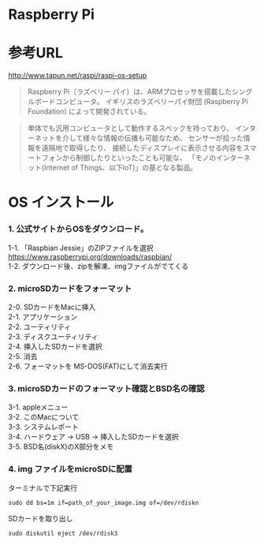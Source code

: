 
# Raspberry Pi

# 参考URL

http://www.tapun.net/raspi/raspi-os-setup


>Raspberry Pi（ラズベリー パイ）は、ARMプロセッサを搭載したシングルボードコンピュータ。
>イギリスのラズベリーパイ財団 (Raspberry Pi Foundation) によって開発されている。

>単体でも汎用コンピュータとして動作するスペックを持っており、
>インターネットを介して様々な情報の伝播も可能なため、
>センサーが拾った情報を遠隔地で取得したり、
>接続したディスプレイに表示させる内容をスマートフォンから制御したりといったことも可能な、
>「モノのインターネット(Internet of Things、以下IoT)」の基となる製品。


# OS インストール

### 1. 公式サイトからOSをダウンロード。

1-1. 「Raspbian Jessie」のZIPファイルを選択  
https://www.raspberrypi.org/downloads/raspbian/  
1-2. ダウンロード後、zipを解凍、imgファイルがでてくる  

### 2. microSDカードをフォーマット
  
2-0. SDカードをMacに挿入  
2-1. アプリケーション  
2-2. ユーティリティ  
2-3. ディスクユーティリティ  
2-4. 挿入したSDカードを選択  
2-5. 消去  
2-6. フォーマットを MS-DOS(FAT)にして消去実行  

### 3. microSDカードのフォーマット確認とBSD名の確認
3-1. appleメニュー  
3-2. このMacについて  
3-3. システムレポート  
3-4. ハードウェア -> USB -> 挿入したSDカードを選択  
3-5. BSD名(diskX)のX部分をメモ  

### 4. img ファイルをmicroSDに配置

ターミナルで下記実行
```
sudo dd bs=1m if=path_of_your_image.img of=/dev/rdiskn
```

SDカードを取り出し
```
sudo diskutil eject /dev/rdisk3
```










